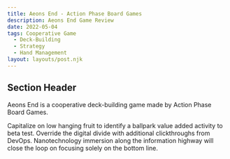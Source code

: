 ```yaml
---
title: Aeons End - Action Phase Board Games
description: Aeons End Game Review
date: 2022-05-04
tags: Cooperative Game 
  - Deck-Building
  - Strategy 
  - Hand Management 
layout: layouts/post.njk
---
```

## Section Header
Aeons End is a cooperative deck-building game made by Action Phase Board Games.

Capitalize on low hanging fruit to identify a ballpark value added activity to beta test. Override the digital divide with additional clickthroughs from DevOps. Nanotechnology immersion along the information highway will close the loop on focusing solely on the bottom line.
